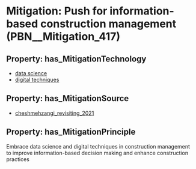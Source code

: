 # Mitigation: __Push for information-based construction management__ (PBN__Mitigation_417)

## Property: has_MitigationTechnology

* [data science](../Technology/PBN__Technology_3208)
* [digital techniques](../Technology/PBN__Technology_3209)

## Property: has_MitigationSource

* [cheshmehzangi_revisiting_2021](../Article/PBN__Article_59)

## Property: has_MitigationPrinciple

Embrace data science and digital techniques in construction management to improve information-based decision making and enhance construction practices

